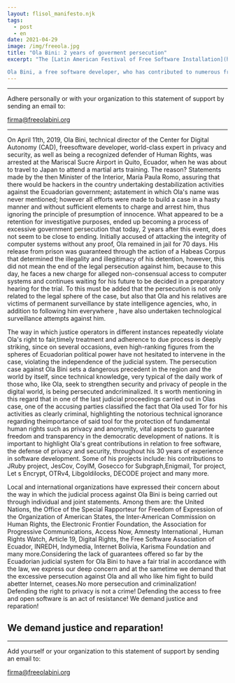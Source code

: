 ```yaml
---
layout: flisol_manifesto.njk
tags:
  - post
  - en
date: 2021-04-29
image: /img/freeola.jpg
title: "Ola Bini: 2 years of goverment persecution"
excerpt: "The [Latin American Festival of Free Software Installation](https://flisol.info/) - **FLISOL** is an event organized year after year by the free software communities of the region since 2005 with 2 main objectives: to promote the use of free software and to strengthen the ties of friendship of activists who promote this type of technology.

Ola Bini, a free software developer, who has contributed to numerous free software projects throughout his career, has already served 2 years since the government persecution against him began, time with numerous violations to due process, discretionary application of justice, added to countless violations of his human rights. For these reasons, within the framework of the 17th edition of FLISOL, we have written the following manifesto in which we expose our deep concern about the criminalization of those who work in defense of rights in the digital world."
---
```


<hr />

<div class="text-center lg:px-20">
  <p>Adhere personally or with your organization to this statement of support by sending an email to:</p>
  <a class="text-lg lg:text-2xl" href="mailto:firma@freeolabini.org">
    firma@freeolabini.org
  </a>
</div>

<hr />

<div id="statement"></div>

On April 11th, 2019, Ola Bini, technical director of the Center for Digital Autonomy (CAD), freesoftware developer, world-class expert in privacy and security, as well as being a recognized defender of Human Rights, was arrested at the Mariscal Sucre Airport in Quito, Ecuador, when he was about to travel to Japan to attend a martial arts training. The reason? Statements made by the then Minister of the Interior, María Paula Romo, assuring that there would be hackers in the country undertaking destabilization activities against the Ecuadorian government; astatement in which Ola's name was never mentioned; however all efforts were made to build a case in a hasty manner and without sufficient elements to charge and arrest him, thus ignoring the principle of presumption of innocence. What appeared to be a retention for investigative purposes, ended up becoming a process of excessive government persecution that today, 2 years after this event, does not seem to be close to ending. Initially accused of attacking the integrity of computer systems without any proof, Ola remained in jail for 70 days. His release from prison was guaranteed through the action of a Habeas Corpus that determined the illegality and illegitimacy of his detention, however, this did not mean the end of the legal persecution against him, because to this day, he faces a new charge for alleged non-consensual access to computer systems and continues waiting for his future to be decided in a preparatory hearing for the trial. To this must be added that the persecution is not only related to the legal sphere of the case, but also that Ola and his relatives are victims of permanent surveillance by state intelligence agencies, who, in addition to following him everywhere , have also undertaken technological surveillance attempts against him.

The way in which justice operators in different instances repeatedly violate Ola's right to fair,timely treatment and adherence to due process is deeply striking, since on several occasions, even high-ranking figures from the spheres of Ecuadorian political power have not hesitated to intervene in the case, violating the independence of the judicial system. The persecution case against Ola Bini sets a dangerous precedent in the region and the world by itself, since technical knowledge, very typical of the daily work of those who, like Ola, seek to strengthen security and privacy of people in the digital world, is being persecuted andcriminalized. It s worth mentioning in this regard that in one of the last judicial proceedings carried out in Olas case, one of the accusing parties classified the fact that Ola used Tor for his activities as clearly criminal, highlighting the notorious technical ignorance regarding theimportance of said tool for the protection of fundamental human rights such as privacy and anonymity, vital aspects to guarantee freedom and transparency in the democratic development of nations. It is important to highlight Ola's great contributions in relation to free software, the defense of privacy and security, throughout his 30 years of experience in software development. Some of his projects include: his contributions to JRuby project, JesCov, CoyIM, Gosecco for Subgraph,Enigmail, Tor project, Let s Encrypt, OTRv4, Libgoldilocks, DECODE project and many more.

Local and international organizations have expressed their concern about the way in which the judicial process against Ola Bini is being carried out through individual and joint statements. Among them are: the United Nations, the Office of the Special Rapporteur for Freedom of Expression of the Organization of American States, the Inter-American Commission on Human Rights, the Electronic Frontier Foundation, the Association for Progressive Communications, Access Now, Amnesty International , Human Rights Watch, Article 19, Digital Rights, the Free Software Association of Ecuador, INREDH, Indymedia, Internet Bolivia, Karisma Foundation and many more.Considering the lack of guarantees offered so far by the Ecuadorian judicial system for Ola Bini to have a fair trial in accordance with the law, we express our deep concern and at the sametime we demand that the excessive persecution against Ola and all who like him fight to build abetter Internet, ceases.No more persecution and criminalization! Defending the right to privacy is not a crime! Defending the access to free and open software is an act of resistance! We demand justice and reparation!

<div class="text-center lg:px-20">
  <h2>We demand justice and reparation!</h2>
</div>

<hr />

<div class="text-center">
  <p>Add yourself or your organization to this statement of support by sending an email to:</p>
  <a class="text-lg lg:text-2xl" href="mailto:firma@freeolabini.org">
    firma@freeolabini.org
  </a>
</div>
